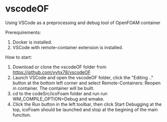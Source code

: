 # vscodeOF
Using VSCode as a preprocessing and debug tool of OpenFOAM container

Prerequirements:
   1. Docker is installed.
   2. VSCode with remote-container extension is installed.

How to start:
   1. Download or clone the vscodeOF folder from https://github.com/yyhx78/vscodeOF
   2. Launch VSCode and open the vscodeOF folder, click the "Editing .." button at the bottom left corner and select Remote-Containers: Reopen in container. The container will be built.
   3. cd to the codeSrc/icoFoam folder and run run WM_COMPILE_OPTION=Debug and wmake.
   4. Click the Run button in the left toolbar, then click Start Debugging at the top, icoFoam should be launched and stop at the begining of the main funciton.
